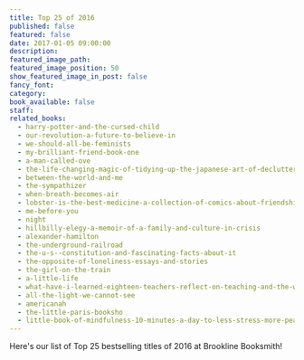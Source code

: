 ```yaml
---
title: Top 25 of 2016
published: false
featured: false
date: 2017-01-05 09:00:00
description:
featured_image_path:
featured_image_position: 50
show_featured_image_in_post: false
fancy_font:
category:
book_available: false
staff:
related_books:
  - harry-potter-and-the-cursed-child
  - our-revolution-a-future-to-believe-in
  - we-should-all-be-feminists
  - my-brilliant-friend-book-one
  - a-man-called-ove
  - the-life-changing-magic-of-tidying-up-the-japanese-art-of-decluttering-and-organizing
  - between-the-world-and-me
  - the-sympathizer
  - when-breath-becomes-air
  - lobster-is-the-best-medicine-a-collection-of-comics-about-friendship
  - me-before-you
  - night
  - hillbilly-elegy-a-memoir-of-a-family-and-culture-in-crisis
  - alexander-hamilton
  - the-underground-railroad
  - the-u-s--constitution-and-fascinating-facts-about-it
  - the-opposite-of-loneliness-essays-and-stories
  - the-girl-on-the-train
  - a-little-life
  - what-have-i-learned-eighteen-teachers-reflect-on-teaching-and-the-wisdom-theyve-gained-along-the-way
  - all-the-light-we-cannot-see
  - americanah
  - the-little-paris-booksho
  - little-book-of-mindfulness-10-minutes-a-day-to-less-stress-more-peace
---
```



Here's our list of Top 25 bestselling titles of 2016 at Brookline Booksmith!